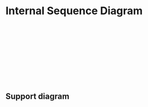 # Internal Sequence Diagram

<div data-full-width="true">

<figure><img src="../../../.gitbook/assets/image (2) (1).png" alt=""><figcaption></figcaption></figure>

</div>

<div data-full-width="true">

<figure><img src="../../../.gitbook/assets/image (16).png" alt=""><figcaption></figcaption></figure>

</div>

<div data-full-width="true">

<figure><img src="../../../.gitbook/assets/image (5) (1).png" alt=""><figcaption></figcaption></figure>

</div>

<div data-full-width="true">

<figure><img src="../../../.gitbook/assets/image (11).png" alt=""><figcaption></figcaption></figure>

</div>

<div data-full-width="true">

<figure><img src="../../../.gitbook/assets/image (7).png" alt=""><figcaption></figcaption></figure>

</div>

<div data-full-width="true">

<figure><img src="../../../.gitbook/assets/image.png" alt=""><figcaption></figcaption></figure>

</div>

<div data-full-width="true">

<figure><img src="../../../.gitbook/assets/image (17).png" alt=""><figcaption></figcaption></figure>

</div>

<div data-full-width="true">

<figure><img src="../../../.gitbook/assets/image (10) (1).png" alt=""><figcaption></figcaption></figure>

</div>

<div data-full-width="true">

<figure><img src="../../../.gitbook/assets/image (6).png" alt=""><figcaption></figcaption></figure>

</div>

<div data-full-width="true">

<figure><img src="../../../.gitbook/assets/image (1).png" alt=""><figcaption></figcaption></figure>

</div>

<div data-full-width="true">

<figure><img src="../../../.gitbook/assets/image (4).png" alt=""><figcaption></figcaption></figure>

</div>

<div data-full-width="true">

<figure><img src="../../../.gitbook/assets/image (15).png" alt=""><figcaption></figcaption></figure>

</div>

## Support diagram&#x20;

<div data-full-width="true">

<figure><img src="../../../.gitbook/assets/image (18).png" alt=""><figcaption></figcaption></figure>

</div>

<div data-full-width="true">

<figure><img src="../../../.gitbook/assets/image (9).png" alt=""><figcaption></figcaption></figure>

</div>

<div data-full-width="true">

<figure><img src="../../../.gitbook/assets/image (12).png" alt=""><figcaption></figcaption></figure>

</div>
